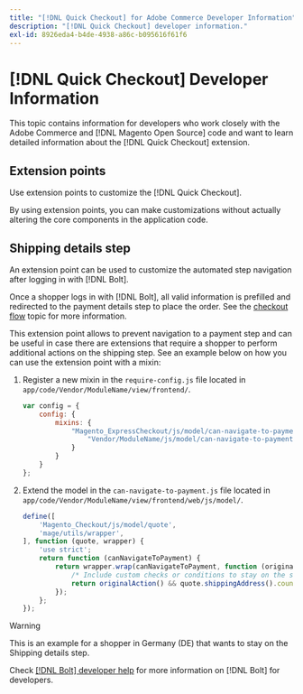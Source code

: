 ```yaml
---
title: "[!DNL Quick Checkout] for Adobe Commerce Developer Information"
description: "[!DNL Quick Checkout] developer information."
exl-id: 8926eda4-b4de-4938-a86c-b095616f61f6
---
```

# [!DNL Quick Checkout] Developer Information

This topic contains information for developers who work closely with the Adobe Commerce and [!DNL Magento Open Source] code and want to learn detailed information about the [!DNL Quick Checkout] extension.

## Extension points

Use extension points to customize the [!DNL Quick Checkout].

By using extension points, you can make customizations without actually altering the core components in the application code.

## Shipping details step

An extension point can be used to customize the automated step navigation after logging in with [!DNL Bolt].

Once a shopper logs in with [!DNL Bolt], all valid information is prefilled and redirected to the payment details step to place the order. See the [checkout flow](https://experienceleague.adobe.com/docs/commerce-merchant-services/quick-checkout/manage-checkout/checkout-flow.html) topic for more information.

This extension point allows to prevent navigation to a payment step and can be useful in case there are extensions that require a shopper to perform additional actions on the shipping step. See an example below on how you can use the extension point with a mixin:

1. Register a new mixin in the `require-config.js` file located in `app/code/Vendor/ModuleName/view/frontend/`.

   ```js
   var config = {
       config: {
           mixins: {
               "Magento_ExpressCheckout/js/model/can-navigate-to-payment": {
                   "Vendor/ModuleName/js/model/can-navigate-to-payment-mixin": true
               }
           }
       }
   };
   ```

1. Extend the model in the `can-navigate-to-payment.js` file located in `app/code/Vendor/ModuleName/view/frontend/web/js/model/`.

   ```js
   define([
       'Magento_Checkout/js/model/quote',
       'mage/utils/wrapper',
   ], function (quote, wrapper) {
       'use strict';
       return function (canNavigateToPayment) {
           return wrapper.wrap(canNavigateToPayment, function (originalAction) {
               /* Include custom checks or conditions to stay on the shipping step,i.e: your shopper is from Germany */
               return originalAction() && quote.shippingAddress().countryId !== 'DE');
           });
       };
   });
   ```

>[!WARNING]
>
> This is an example for a shopper in Germany (DE) that wants to stay on the Shipping details step.

Check [[!DNL Bolt] developer help](https://help.bolt.com/developers/) for more information on [!DNL Bolt] for developers.
